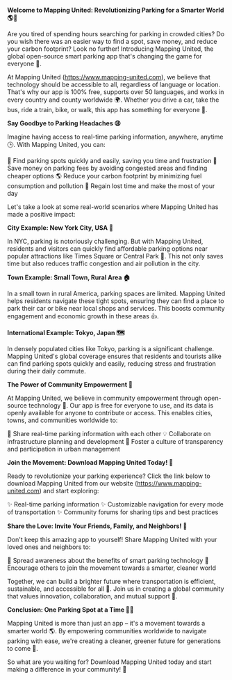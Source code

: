 **Welcome to Mapping United: Revolutionizing Parking for a Smarter World 🌎🚗**

Are you tired of spending hours searching for parking in crowded cities? Do you wish there was an easier way to find a spot, save money, and reduce your carbon footprint? Look no further! Introducing Mapping United, the global open-source smart parking app that's changing the game for everyone 🤩.

At Mapping United (https://www.mapping-united.com), we believe that technology should be accessible to all, regardless of language or location. That's why our app is 100% free, supports over 50 languages, and works in every country and county worldwide 🌍. Whether you drive a car, take the bus, ride a train, bike, or walk, this app has something for everyone 👥.

**Say Goodbye to Parking Headaches 😩**

Imagine having access to real-time parking information, anywhere, anytime 🕒. With Mapping United, you can:

🚗 Find parking spots quickly and easily, saving you time and frustration
💸 Save money on parking fees by avoiding congested areas and finding cheaper options
🌎 Reduce your carbon footprint by minimizing fuel consumption and pollution
💪 Regain lost time and make the most of your day

Let's take a look at some real-world scenarios where Mapping United has made a positive impact:

**City Example: New York City, USA 🗽️**

In NYC, parking is notoriously challenging. But with Mapping United, residents and visitors can quickly find affordable parking options near popular attractions like Times Square or Central Park 🎉. This not only saves time but also reduces traffic congestion and air pollution in the city.

**Town Example: Small Town, Rural Area 🏠**

In a small town in rural America, parking spaces are limited. Mapping United helps residents navigate these tight spots, ensuring they can find a place to park their car or bike near local shops and services. This boosts community engagement and economic growth in these areas 👍.

**International Example: Tokyo, Japan 🗺️**

In densely populated cities like Tokyo, parking is a significant challenge. Mapping United's global coverage ensures that residents and tourists alike can find parking spots quickly and easily, reducing stress and frustration during their daily commute.

**The Power of Community Empowerment 🌟**

At Mapping United, we believe in community empowerment through open-source technology 🤝. Our app is free for everyone to use, and its data is openly available for anyone to contribute or access. This enables cities, towns, and communities worldwide to:

👥 Share real-time parking information with each other
💡 Collaborate on infrastructure planning and development
🌈 Foster a culture of transparency and participation in urban management

**Join the Movement: Download Mapping United Today! 📲**

Ready to revolutionize your parking experience? Click the link below to download Mapping United from our website (https://www.mapping-united.com) and start exploring:

✨ Real-time parking information
✨ Customizable navigation for every mode of transportation
✨ Community forums for sharing tips and best practices

**Share the Love: Invite Your Friends, Family, and Neighbors! 🤝**

Don't keep this amazing app to yourself! Share Mapping United with your loved ones and neighbors to:

👥 Spread awareness about the benefits of smart parking technology
💬 Encourage others to join the movement towards a smarter, cleaner world

Together, we can build a brighter future where transportation is efficient, sustainable, and accessible for all 🌈. Join us in creating a global community that values innovation, collaboration, and mutual support 🤝.

**Conclusion: One Parking Spot at a Time 🚗💫**

Mapping United is more than just an app – it's a movement towards a smarter world 🌎. By empowering communities worldwide to navigate parking with ease, we're creating a cleaner, greener future for generations to come 🌿.

So what are you waiting for? Download Mapping United today and start making a difference in your community! 💪